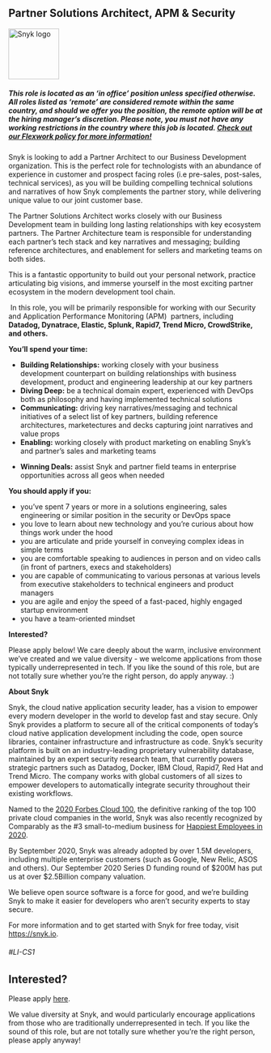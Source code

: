 Partner Solutions Architect, APM & Security
---

<img src="https://res.cloudinary.com/snyk/image/upload/v1537345894/press-kit/brand/logo-black.png" width="100" alt="Snyk logo" />

<h5><span data-sheets-formula-bar-text-style="font-size:13px;color:#000000;font-weight:normal;text-decoration:none;font-family:'Arial';font-style:normal;text-decoration-skip-ink:none;">This role is located as an ‘in office’ position unless specified otherwise. All roles listed as ‘remote’ are considered remote within the same country, and should we offer you the position, the remote option will be at the hiring manager’s discretion. Please note, you must not have any working restrictions in the country where this job is located. </span><a href="https://snyk.io/blog/introducing-flex-work-the-future-of-work-at-snyk/" target="_blank" data-sheets-formula-bar-text-link="https://snyk.io/blog/introducing-flex-work-the-future-of-work-at-snyk/" data-sheets-formula-bar-text-style="font-size:13px;color:#1155cc;font-weight:normal;text-decoration:underline;font-family:''Arial'';font-style:normal;text-decoration-skip-ink:none;">Check out our Flexwork policy for more information!</a></h5>
<p><span style="font-weight: 400;">Snyk is looking to add a Partner Architect to our Business Development organization. This is the perfect role for technologists with an abundance of experience in customer and prospect facing roles (i.e pre-sales, post-sales, technical services), as you will be building compelling technical solutions and narratives of how Snyk complements the partner story, while delivering unique value to our joint customer base.</span></p>
<p><span style="font-weight: 400;">The Partner Solutions Architect works closely with our Business Development team in building long lasting relationships with key ecosystem partners. The Partner Architecture team is responsible for understanding each partner’s tech stack and key narratives and messaging; building reference architectures, and enablement for sellers and marketing teams on both sides.</span></p>
<p><span style="font-weight: 400;">This is a fantastic opportunity to build out your personal network, practice articulating big visions, and immerse yourself in the most exciting partner ecosystem in the modern development tool chain.</span></p>
<p><span style="font-weight: 400;">&nbsp;</span><span style="font-weight: 400;">In this role, you will be primarily responsible for working with our Security and Application Performance Monitoring (APM)&nbsp; partners, including </span><strong>Datadog, Dynatrace, Elastic, Splunk, Rapid7, Trend Micro, CrowdStrike, and others.</strong></p>
<p><strong>You’ll spend your time:</strong></p>
<ul>
<li><strong>Building Relationships:</strong><span style="font-weight: 400;"> working closely with your business development counterpart on building relationships with business development, product and engineering leadership at our key partners</span></li>
<li><strong>Diving Deep:</strong><span style="font-weight: 400;"> be a technical domain expert, experienced with DevOps both as philosophy and having implemented technical solutions</span></li>
<li><strong>Communicating:</strong><span style="font-weight: 400;"> driving key narratives/messaging and technical initiatives of a select list of key partners, building reference architectures, marketectures and decks capturing joint narratives and value props</span></li>
<li><strong>Enabling: </strong><span style="font-weight: 400;">working closely with product marketing on enabling Snyk’s and partner’s sales and marketing teams</span></li>
</ul>
<ul>
<li style="font-weight: 400;"><strong>Winning Deals:</strong><span style="font-weight: 400;"> assist Snyk and partner field teams in enterprise opportunities across all geos when needed</span></li>
</ul>
<p><strong>You should apply if you:</strong></p>
<ul>
<li style="font-weight: 400;"><span style="font-weight: 400;">you’ve spent 7 years or more in a solutions engineering, sales engineering or similar position in the security or DevOps space</span></li>
<li style="font-weight: 400;"><span style="font-weight: 400;">you love to learn about new technology and you’re curious about how things work under the hood</span></li>
<li style="font-weight: 400;"><span style="font-weight: 400;">you are articulate and pride yourself in conveying complex ideas in simple terms&nbsp;</span></li>
<li style="font-weight: 400;"><span style="font-weight: 400;">you are comfortable speaking to audiences in person and on video calls (in front of partners, execs and stakeholders)</span></li>
<li style="font-weight: 400;"><span style="font-weight: 400;">you are capable of communicating to various personas at various levels from executive stakeholders to technical engineers and product managers</span></li>
<li style="font-weight: 400;"><span style="font-weight: 400;">you are agile and enjoy the speed of a fast-paced, highly engaged startup environment</span></li>
<li style="font-weight: 400;"><span style="font-weight: 400;">you have a team-oriented mindset</span></li>
</ul>
<p><strong>Interested?</strong></p>
<p><span style="font-weight: 400;">Please apply below! We care deeply about the warm, inclusive environment we’ve created and we value diversity - we welcome applications from those typically underrepresented in tech. If you like the sound of this role, but are not totally sure whether you’re the right person, do apply anyway. :)</span></p>
<p><strong>About Snyk</strong></p>
<p><span style="font-weight: 400;">Snyk, the cloud native application security leader, has a vision to empower every modern developer in the world to develop fast and stay secure. Only Snyk provides a platform to secure all of the critical components of today’s cloud native application development including the code, open source libraries, container infrastructure and infrastructure as code. Snyk’s security platform is built on an industry-leading proprietary vulnerability database, maintained by an expert security research team, that currently powers strategic partners such as Datadog, Docker, IBM Cloud, Rapid7, Red Hat and Trend Micro. The company works with global customers of all sizes to empower developers to automatically integrate security throughout their existing workflows.</span></p>
<p><span style="font-weight: 400;">Named to the </span><a href="https://www.forbes.com/cloud100/#36abffd55f94"><span style="font-weight: 400;">2020 Forbes Cloud 100</span></a><span style="font-weight: 400;">, the definitive ranking of the top 100 private cloud companies in the world, Snyk was also recently recognized by Comparably as the #3 small-to-medium business for </span><a href="https://www.comparably.com/news/happiest-employees-2020/"><span style="font-weight: 400;">Happiest Employees in 2020</span></a><span style="font-weight: 400;">.</span></p>
<p><span style="font-weight: 400;">By September 2020, Snyk was already adopted by over 1.5M developers, including multiple enterprise customers (such as Google, New Relic, ASOS and others). Our September 2020 Series D funding round of $200M has put us at over $2.5Billion company valuation.</span></p>
<p><span style="font-weight: 400;">We believe open source software is a force for good, and we’re building Snyk to make it easier for developers who aren’t security experts to stay secure.</span></p>
<p><span style="font-weight: 400;">For more information and to get started with Snyk for free today, visit </span><a href="https://snyk.io/"><span style="font-weight: 400;">https://snyk.io</span></a><span style="font-weight: 400;">.</span></p>
<h6>#LI-CS1</h6>

Interested?
---

Please apply [here](https://boards.greenhouse.io/snyk/jobs/4616968002#app).

We value diversity at Snyk, and would particularly encourage applications from those who are traditionally underrepresented in tech.
If you like the sound of this role, but are not totally sure whether you’re the right person, please apply anyway!
